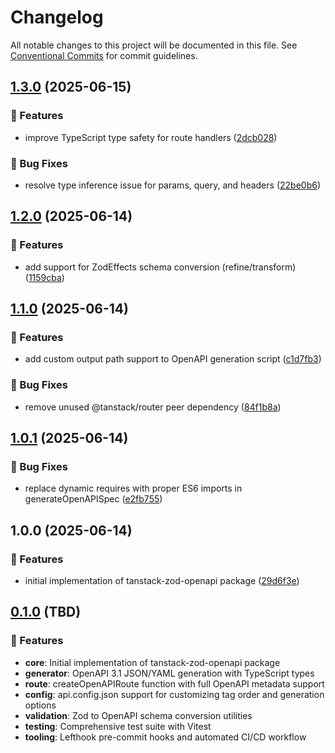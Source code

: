 # Changelog

All notable changes to this project will be documented in this file. See [Conventional Commits](https://conventionalcommits.org) for commit guidelines.

## [1.3.0](https://github.com/dahal/tanstack-zod-openapi/compare/v1.2.0...v1.3.0) (2025-06-15)


### 🚀 Features

* improve TypeScript type safety for route handlers ([2dcb028](https://github.com/dahal/tanstack-zod-openapi/commit/2dcb0282d0663c0bd37cedd8470530f61e26872e))


### 🐛 Bug Fixes

* resolve type inference issue for params, query, and headers ([22be0b6](https://github.com/dahal/tanstack-zod-openapi/commit/22be0b64ae81848a1dad82cf6ea7a587d12910b8))

## [1.2.0](https://github.com/dahal/tanstack-zod-openapi/compare/v1.1.0...v1.2.0) (2025-06-14)


### 🚀 Features

* add support for ZodEffects schema conversion (refine/transform) ([1159cba](https://github.com/dahal/tanstack-zod-openapi/commit/1159cbaec477af02187f11a7892929b99abc8b16))

## [1.1.0](https://github.com/dahal/tanstack-zod-openapi/compare/v1.0.1...v1.1.0) (2025-06-14)


### 🚀 Features

* add custom output path support to OpenAPI generation script ([c1d7fb3](https://github.com/dahal/tanstack-zod-openapi/commit/c1d7fb3b5a41ed141f56ee52a4fa29e7c7b4b0f0))


### 🐛 Bug Fixes

* remove unused @tanstack/router peer dependency ([84f1b8a](https://github.com/dahal/tanstack-zod-openapi/commit/84f1b8a36629c5fd18c3b420fd1ac092d5f2dc66))

## [1.0.1](https://github.com/dahal/tanstack-zod-openapi/compare/v1.0.0...v1.0.1) (2025-06-14)


### 🐛 Bug Fixes

* replace dynamic requires with proper ES6 imports in generateOpenAPISpec ([e2fb755](https://github.com/dahal/tanstack-zod-openapi/commit/e2fb755fbdbf581f06486530644799aef2dfef88))

## 1.0.0 (2025-06-14)


### 🚀 Features

* initial implementation of tanstack-zod-openapi package ([29d6f3e](https://github.com/dahal/tanstack-zod-openapi/commit/29d6f3e1b54f8f5770e99d114be77e6ed2bd506b))

## [0.1.0](https://github.com/yourusername/tanstack-zod-openapi/releases/tag/v0.1.0) (TBD)

### 🚀 Features

* **core**: Initial implementation of tanstack-zod-openapi package
* **generator**: OpenAPI 3.1 JSON/YAML generation with TypeScript types
* **route**: createOpenAPIRoute function with full OpenAPI metadata support
* **config**: api.config.json support for customizing tag order and generation options
* **validation**: Zod to OpenAPI schema conversion utilities
* **testing**: Comprehensive test suite with Vitest
* **tooling**: Lefthook pre-commit hooks and automated CI/CD workflow
